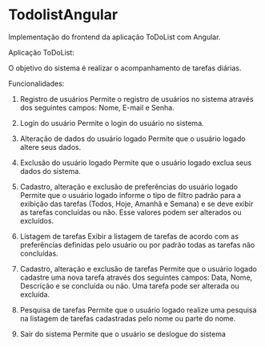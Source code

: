# TodolistAngular

Implementação do frontend da aplicação ToDoList com Angular.

Aplicação ToDoList:

O objetivo do sistema é realizar o acompanhamento de tarefas diárias. 

Funcionalidades:
1) Registro de usuários 
Permite o registro de usuários no sistema através dos seguintes campos: Nome, E-mail e Senha.

2) Login do usuário
Permite o login do usuário no sistema.

3) Alteração de dados do usuário logado
Permite que o usuário logado altere seus dados.

4) Exclusão do usuário logado
Permite que o usuário logado exclua seus dados do sistema.

5) Cadastro, alteração e exclusão de preferências do usuário logado  
Permite que o usuário logado informe o tipo de filtro padrão para a exibição das tarefas (Todos, Hoje, Amanhã e Semana) e se deve exibir as tarefas concluídas ou não.
Esse valores podem ser alterados ou excluídos.

6) Listagem de tarefas
Exibir a listagem de tarefas de acordo com as preferências definidas pelo usuário ou por padrão todas as tarefas não concluídas.

7) Cadastro, alteração e exclusão de tarefas
Permite que o usuário logado cadastre uma nova tarefa através dos seguintes campos: Data, Nome, Descrição e se concluída ou não.
Uma tarefa pode ser alterada ou excluída.

8) Pesquisa de tarefas
Permite que o usuário logado realize uma pesquisa na listagem de tarefas cadastradas pelo nome ou parte do nome.

9) Sair do sistema
Permite que o usuário se deslogue do sistema
